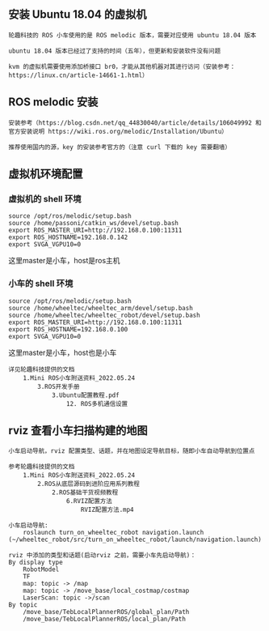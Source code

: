 ## 安装 Ubuntu 18.04 的虚拟机
	轮趣科技的 ROS 小车使用的是 ROS melodic 版本，需要对应使用 ubuntu 18.04 版本

	ubuntu 18.04 版本已经过了支持的时间（五年），但更新和安装软件没有问题
	
    kvm 的虚拟机需要使用添加桥接口 br0，才能从其他机器对其进行访问（安装参考：https://linux.cn/article-14661-1.html）

## ROS melodic 安装
	安装参考（https://blog.csdn.net/qq_44830040/article/details/106049992 和官方安装说明 https://wiki.ros.org/melodic/Installation/Ubuntu） 
    
    推荐使用国内的源，key 的安装参考官方的（注意 curl 下载的 key 需要翻墙）

## 虚拟机环境配置
### 虚拟机的 shell 环境
```shell
source /opt/ros/melodic/setup.bash
source /home/passoni/catkin_ws/devel/setup.bash
export ROS_MASTER_URI=http://192.168.0.100:11311
export ROS_HOSTNAME=192.168.0.142
export SVGA_VGPU10=0
```
这里master是小车，host是ros主机

### 小车的 shell 环境
```shell
source /opt/ros/melodic/setup.bash 
source /home/wheeltec/wheeltec_arm/devel/setup.bash
source /home/wheeltec/wheeltec_robot/devel/setup.bash
export ROS_MASTER_URI=http://192.168.0.100:11311
export ROS_HOSTNAME=192.168.0.100
export SVGA_VGPU10=0
```
这里master是小车，host也是小车

    详见轮趣科技提供的文档
        1.Mini ROS小车附送资料_2022.05.24
            3.ROS开发手册
                3.Ubuntu配置教程.pdf
                    12. ROS多机通信设置

## rviz 查看小车扫描构建的地图
	小车启动导航，rviz 配置类型、话题，并在地图设定导航目标，随即小车自动导航到位置点

	参考轮趣科技提供的文档
        1.Mini ROS小车附送资料_2022.05.24
            2.ROS从底层源码到进阶应用系列教程
                2.ROS基础干货视频教程
                    6.RVIZ配置方法
                        RVIZ配置方法.mp4

	小车启动导航:
		roslaunch turn_on_wheeltec_robot navigation.launch (~/wheeltec_robot/src/turn_on_wheeltec_robot/launch/navigation.launch)

	rviz 中添加的类型和话题(启动rviz 之前，需要小车先启动导航)：
	By display type
		RobotModel
		TF
		map: topic -> /map
		map: topic -> /move_base/local_costmap/costmap
		LaserScan: topic ->/scan
	By topic
		/move_base/TebLocalPlannerROS/global_plan/Path
		/move_base/TebLocalPlannerROS/local_plan/Path

